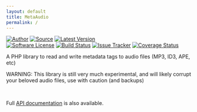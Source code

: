 ```yaml
---
layout: default
title: MetaAudio
permalink: /
---
```


[![Author](http://img.shields.io/badge/author-@duncan3dc-blue.svg)](https://twitter.com/duncan3dc)
[![Source](http://img.shields.io/badge/source-duncan3dc/meta--audio-blue.svg)](https://github.com/duncan3dc/meta-audio)
[![Latest Version](https://img.shields.io/packagist/v/duncan3dc/meta-audio.svg)](https://packagist.org/packages/duncan3dc/meta-audio)
<br>
[![Software License](https://img.shields.io/badge/license-Apache--2.0-brightgreen.svg)](https://github.com/duncan3dc/meta-audio/blob/master/LICENSE)
[![Build Status](https://img.shields.io/travis/duncan3dc/meta-audio.svg)](https://travis-ci.org/duncan3dc/meta-audio)
[![Issue Tracker](https://img.shields.io/github/issues/duncan3dc/meta-audio.svg)](https://github.com/duncan3dc/meta-audio/issues)
[![Coverage Status](https://img.shields.io/coveralls/duncan3dc/meta-audio/master.svg)](https://coveralls.io/github/duncan3dc/meta-audio)


A PHP library to read and write metadata tags to audio files (MP3, ID3, APE, etc)

<p class="message-warning">WARNING: This library is still very much experimental, and will likely corrupt your beloved audio files, use with caution (and backups)</p>
<br>

<p class="message-api">Full <a href='{{ site.baseurl }}/api/namespaces/duncan3dc.MetaAudio.html'>API documentation</a> is also available.</p>
